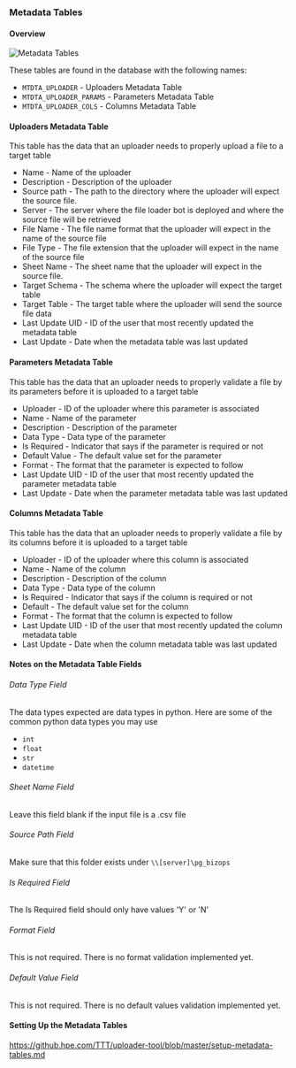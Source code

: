 ### Metadata Tables

#### Overview
![Metadata Tables](https://github.hpe.com/TTT/uploader-tool/blob/master/images/metadata-tables.png)

These tables are found in the database with the following names:
* ```MTDTA_UPLOADER``` - Uploaders Metadata Table
* ```MTDTA_UPLOADER_PARAMS``` - Parameters Metadata Table
* ```MTDTA_UPLOADER_COLS``` - Columns Metadata Table

#### Uploaders Metadata Table

This table has the data that an uploader needs to properly upload a file to a target table

* Name - Name of the uploader
* Description - Description of the uploader
* Source path - The path to the directory where the uploader will expect the source file.
* Server - The server where the file loader bot is deployed and where the source file will be retrieved 
* File Name - The file name format that the uploader will expect in the name of the source file
* File Type - The file extension that the uploader will expect in the name of the source file
* Sheet Name - The sheet name that the uploader will expect in the source file.
* Target Schema - The schema where the uploader will expect the target table
* Target Table - The target table where the uploader will send the source file data
* Last Update UID - ID of the user that most recently updated the metadata table 
* Last Update - Date when the metadata table was last updated

#### Parameters Metadata Table
This table has the data that an uploader needs to properly validate a file by its parameters before it is uploaded to a target table
* Uploader - ID of the uploader where this parameter is associated
* Name - Name of the parameter
* Description - Description of the parameter
* Data Type - Data type of the parameter
* Is Required - Indicator that says if the parameter is required or not
* Default Value - The default value set for the parameter
* Format - The format that the parameter is expected to follow
* Last Update UID - ID of the user that most recently updated the parameter metadata table 
* Last Update - Date when the parameter metadata table was last updated

#### Columns Metadata Table
This table has the data that an uploader needs to properly validate a file by its columns before it is uploaded to a target table
* Uploader - ID of the uploader where this column is associated
* Name - Name of the column
* Description - Description of the column
* Data Type - Data type of the column
* Is Required - Indicator that says if the column is required or not
* Default - The default value set for the column
* Format - The format that the column is expected to follow
* Last Update UID - ID of the user that most recently updated the column metadata table 
* Last Update - Date when the column metadata table was last updated

#### Notes on the Metadata Table Fields

###### Data Type Field
The data types expected are data types in python. Here are some of the common python data types you may use
* ```int```
* ```float```
* ```str```
* ```datetime```

###### Sheet Name Field
Leave this field blank if the input file is a .csv file

###### Source Path Field
Make sure that this folder exists under ```\\[server]\pg_bizops```

###### Is Required Field
The Is Required field should only have values 'Y' or 'N'

###### Format Field
This is not required. There is no format validation implemented yet.

###### Default Value Field
This is not required. There is no default values validation implemented yet.

#### Setting Up the Metadata Tables
https://github.hpe.com/TTT/uploader-tool/blob/master/setup-metadata-tables.md
